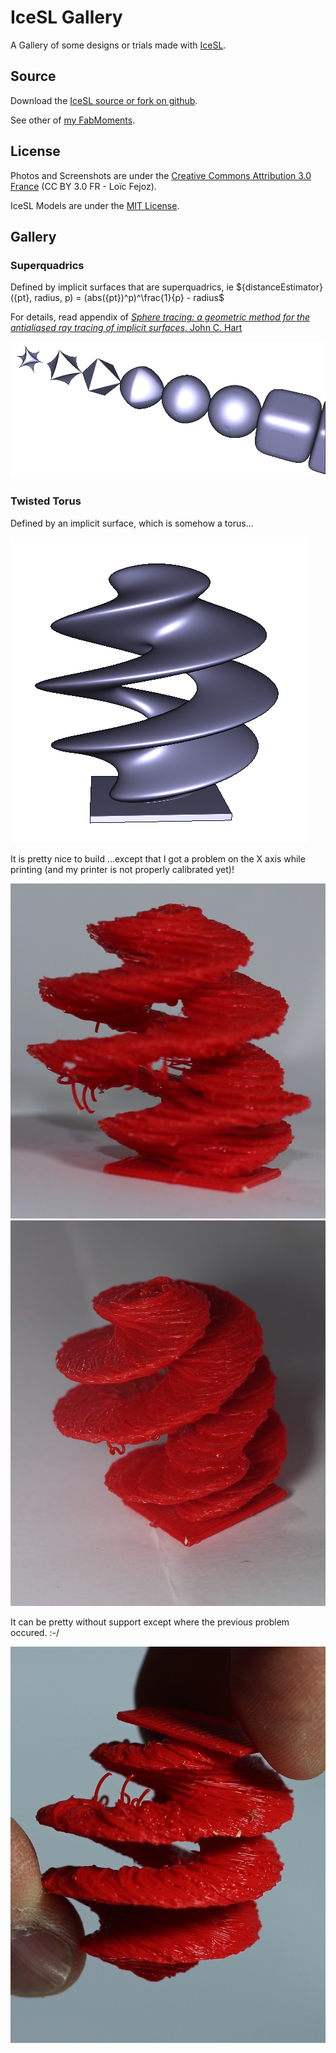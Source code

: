 IceSL Gallery
=============

A Gallery of some designs or trials made with [IceSL](http://www.loria.fr/~slefebvr/icesl/).

## Source

Download the [IceSL source or fork on github](https://github.com/loic-fejoz/loic-fejoz-fabmoments/tree/master/icesl-gallery).

See other of [my FabMoments](https://github.com/loic-fejoz/loic-fejoz-fabmoments/tree/master/).

## License

Photos and Screenshots are under the [Creative Commons Attribution 3.0 France](https://creativecommons.org/licenses/by/3.0/fr/) (CC BY 3.0 FR - Loïc Fejoz).

IceSL Models are under the [MIT License](http://opensource.org/licenses/MIT).

## Gallery

### Superquadrics

Defined by implicit surfaces that are superquadrics, ie ${distanceEstimator}({pt}, radius, p) = (abs({pt})^p)^\frac{1}{p} - radius$

For details, read appendix of [_Sphere tracing: a geometric method for the antialiased ray tracing of implicit surfaces_, John C. Hart](http://graphics.cs.illinois.edu/sites/default/files/zeno.pdf)

![A screenshot of superquadrics examples](superquadrics-0000.png?raw=true)

### Twisted Torus

Defined by an implicit surface, which is somehow a torus...

![A screenshot of the twisted torus](twisted-0000.png?raw=true)

It is pretty nice to build ...except that I got a problem on the X axis while printing (and my printer is not properly calibrated yet)!

![A photo of the twisted torus](IMG_1371-resized.jpg?raw=true)
![A photo of the twisted torus](IMG_1373-resized.jpg?raw=true)

It can be pretty without support except where the previous problem occured. :-/

![A photo of the twisted torus](IMG_1377-resized.jpg?raw=true)
